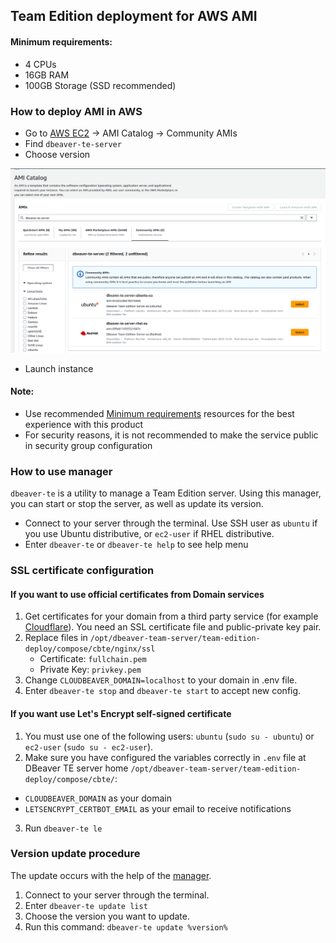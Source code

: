## Team Edition deployment for AWS AMI

#### Minimum requirements:

* 4 CPUs
* 16GB RAM
* 100GB Storage (SSD recommended)


### How to deploy AMI in AWS

- Go to [AWS EC2](https://us-east-1.console.aws.amazon.com/ec2/home?region=us-east-1) -> AMI Catalog -> Community AMIs
- Find `dbeaver-te-server`
- Choose version

![example](image.png)

- Launch instance

#### Note:
- Use recommended [Minimum requirements](#minimum-requirements) resources for the best experience with this product
- For security reasons, it is not recommended to make the service public in security group configuration


### How to use manager

`dbeaver-te` is a utility to manage a Team Edition server. Using this manager, you can start or stop the server, as well as update its version.

- Connect to your server through the terminal. Use SSH user as `ubuntu` if you use Ubuntu distributive, or `ec2-user` if RHEL distributive.
- Enter `dbeaver-te` or `dbeaver-te help` to see help menu


### SSL certificate configuration

#### If you want to use official certificates from Domain services

1. Get certificates for your domain from a third party service (for example [Cloudflare](https://www.cloudflare.com/learning/ssl/what-is-an-ssl-certificate/)). You need an SSL certificate file and public-private key pair.
2. Replace files in `/opt/dbeaver-team-server/team-edition-deploy/compose/cbte/nginx/ssl`
   - Certificate: `fullchain.pem`  
   - Private Key: `privkey.pem`
3. Change `CLOUDBEAVER_DOMAIN=localhost` to your domain in .env file.
4. Enter `dbeaver-te stop` and `dbeaver-te start` to accept new config.


#### If you want use Let's Encrypt self-signed certificate

1. You must use one of the following users: `ubuntu` (`sudo su - ubuntu`) or `ec2-user` (`sudo su - ec2-user`).
2. Make sure you have configured the variables correctly in `.env` file at DBeaver TE server home `/opt/dbeaver-team-server/team-edition-deploy/compose/cbte/`:
  - `CLOUDBEAVER_DOMAIN` as your domain
  - `LETSENCRYPT_CERTBOT_EMAIL` as your email to receive notifications
3. Run `dbeaver-te le`


### Version update procedure

The update occurs with the help of the [manager](#team-edition-server-manager).

1. Connect to your server through the terminal.
2. Enter `dbeaver-te update list`
3. Choose the version you want to update.
4. Run this command: `dbeaver-te update %version%`